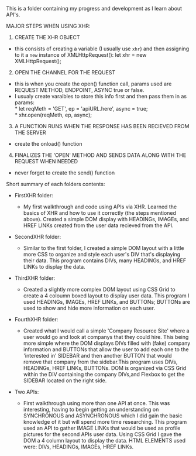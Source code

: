 This is a folder containing my progress and development as I learn about API's.

MAJOR STEPS WHEN USING XHR:
1) CREATE THE XHR OBJECT
* this consists of creating a variable (I usually use `xhr`) and then assigning to it a `new` instance of XMLHttpRequest(): let xhr = new XMLHttpRequest();
2) OPEN THE CHANNEL FOR THE REQUEST
* this is when you create the open() function call, params used are REQUEST METHOD, ENDPOINT, ASYNC true or false.
* I usualy create varaibles to store this info first and then pass them in as params: <br> * let reqMeth = 'GET', ep = 'apiURL.here', async = true; <br> * xhr.open(reqMeth, ep, async);
3) A FUNCTION RUNS WHEN THE RESPONSE HAS BEEN RECIEVED FROM THE SERVER
* create the onload() function
4) FINALIZES THE 'OPEN' METHOD AND SENDS DATA ALONG WITH THE REQUEST WHEN NEEDED
* never forget to create the send() function

Short summary of each folders contents:
* FirstXHR folder:
    - My first walkthrough and code using APIs via XHR. Learned the basics of XHR and how to use it correctly (the steps mentioned above). Created a simple DOM display with HEADINGs, IMAGEs, and HREF LINKs created from the user data recieved from the API.

* SecondXHR folder:
    - Similar to the first folder, I created a simple DOM layout with a little more CSS to organize and style each user's DIV that's displaying their data. This program contains DIVs, many HEADINGs, and HREF LINKs to display the data.

* ThirdXHR folder:
    - Created a slightly more complex DOM layout using CSS Grid to create a 4 coloumn boxed layout to display user data. This program I used HEADINGs, IMAGEs, HREF LINKs, and BUTTONs; BUTTONs are used to show and hide more information on each user.

* FourthXHR folder:
    - Created what I would call a simple 'Company Resource Site' where a user would go and look at companys that they could hire. This being more simple where the DOM displays DIVs filled with (fake) company information and BUTTONs that allow the user to add each one to the 'interested in' SIDEBAR and then another BUTTON that would remove that company from the sidebar.This program uses DIVs, HEADINGs, HREF LINKs, BUTTONs. DOM is organized via CSS Grid within the DIV containing the company DIVs,and Flexbox to get the SIDEBAR located on the right side. 

* Two APIs:
    - First walkthrough using more than one API at once. This was interesting, having to begin getting an understanding on SYNCHRONOUS and ASYNCHRONOUS which I did gain the basic knowledge of it but will spend more time researching. This program used an API to gather IMAGE LINKs that would be used as profile pictures for the second APIs user data. Using CSS Grid I gave the DOM a 4 column layout to display the data. HTML ELEMENTS used were: DIVs, HEADINGs, IMAGEs, HREF LINKs.
